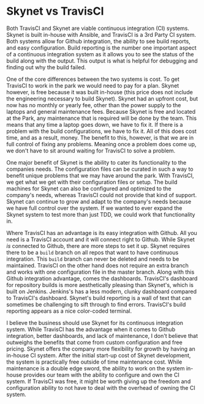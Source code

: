 # Skynet vs TravisCI
Both TravisCI and Skynet are viable continuous integration (CI) systems. Skynet is built in-house with Ansible, and TravisCI is a 3rd Party CI  system. Both systems allow for Github integration, the ability to see build reports, and easy configuration. Build reporting is the number one important aspect of a continuous integration system as it allows you to see the status of the build along with the output. This output is what is helpful for debugging and finding out why the build failed.

One of the core differences between the two systems is cost. To get TravisCI to work in the park we would need to pay for a plan. Skynet however, is free because it was built in-house (this price does not include the engineering necessary to build Skynet). Skynet had an upfront cost, but now has no monthly or yearly fee, other than the power supply to the laptops and general maintenance fees. Because Skynet is free and located at the Park, any maintenance that is required will be done by the team. This means that any time a laptop goes down, we have to fix it. If there is a problem with the build configurations, we have to fix it. All of this does cost time, and as a result, money. The benefit to this, however, is that we are in full control of fixing any problems. Meaning once a problem does come up, we don't have to sit around waiting for TravisCI to solve a problem.

One major benefit of Skynet is the ability to cater its functionality to the companies needs. The configuration files can be curated in such a way to benefit unique problems that we may have around the park. With TravisCI, we get what we get with their configuration files or setup. The build machines for Skynet can also be configured and optimized to the company's needs, whereas TravisCI could not provide that kind of support. Skynet can continue to grow and adapt to the company's needs because we have full control over the system. If we wanted to ever expand the Skynet system to test more than just TDD, we could work that functionality in.

Where TravisCI has an advantage is its easy integration with Github. All you need is a TravisCI account and it will connect right to Github. While Skynet _is_ connected to Github, there are more steps to set it up. Skynet requires there to be a `build` branch on all repos that want to have continuous integration. This `build` branch can never be deleted and needs to be maintained. TravisCI on the other hand does not require an extra branch and works with one configuration file in the master branch. Along with this Github integration advantage, comes the dashboards. TravisCI's dashboard for repository builds is more aesthetically pleasing than Skynet's, which is built on Jenkins. Jenkins's has a less modern, clunky dashboard compared to TravisCI's dashboard. Skynet's build reporting is a wall of text that can sometimes be challenging to sift through to find errors. TravisCI's build reporting appears as a nice color-coded terminal.

I believe the business should use Skynet for its continuous integration system. While TravisCI has the advantage when it comes to Github integration, better dashboards, and lack of maintenance, I don't believe that outweighs the benefits that come from custom configuration and free pricing. Skynet offers the company more flexibility for growth by having an in-house CI system. After the initial start-up cost of Skynet development, the system is practically free outside of time maintenance cost. While maintenance is a double edge sword, the ability to work on the system in-house provides our team with the ability to configure and own the CI system. If TravisCI was free, it might be worth giving up the freedom and configuration ability to not have to deal with the overhead of owning the CI system.
